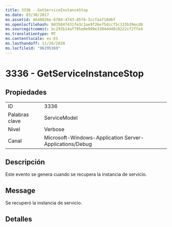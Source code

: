 ```yaml
---
title: 3336 - GetServiceInstanceStop
ms.date: 03/30/2017
ms.assetid: 4648026e-670d-4743-85f8-3ccfaaf18d6f
ms.openlocfilehash: 0d35047431fe3c1ae9f26e75dccf5c133b39ecd8
ms.sourcegitcommit: bc293b14af795e0e999e3304dd40c0222cf2ffe4
ms.translationtype: MT
ms.contentlocale: es-ES
ms.lasthandoff: 11/26/2020
ms.locfileid: "96295369"
---
```

# <a name="3336---getserviceinstancestop"></a>3336 - GetServiceInstanceStop

## <a name="properties"></a>Propiedades  
  
|||  
|-|-|  
|ID|3336|  
|Palabras clave|ServiceModel|  
|Nivel|Verbose|  
|Canal|Microsoft-Windows-Application Server-Applications/Debug|  
  
## <a name="description"></a>Descripción  

 Este evento se genera cuando se recupera la instancia de servicio.  
  
## <a name="message"></a>Message  

 Se recuperó la instancia de servicio.  
  
## <a name="details"></a>Detalles
